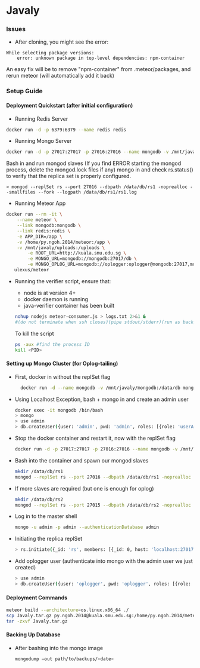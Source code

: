 # Javaly

### Issues
* After cloning, you might see the error: 
```
While selecting package versions:
    error: unknown package in top-level dependencies: npm-container
```
An easy fix will be to remove "npm-container" from .meteor/packages, and rerun meteor (will automatically add it back) 

### Setup Guide
#### Deployment Quickstart (after initial configuration)
* Running Redis Server
```bash
docker run -d -p 6379:6379 --name redis redis
```
* Running Mongo Server
```bash
docker run -d -p 27017:27017 -p 27016:27016 --name mongodb -v /mnt/javaly/mongodb:/data/db mongo --replSet rs
```
Bash in and run mongod slaves (If you find ERROR starting the mongod process, delete the mongod.lock files if any) 
mongo in and check rs.status() to verify that the replica set is properly configured.
```
> mongod --replSet rs --port 27016 --dbpath /data/db/rs1 -noprealloc --smallfiles --fork --logpath /data/db/rs1/rs1.log
```
* Running Meteor App
```bash
docker run --rm -it \
    --name meteor \
    --link mongodb:mongodb \
    --link redis:redis \
    -e APP_DIR=/app \
    -v /home/py.ngoh.2014/meteor:/app \
    -v /mnt/javaly/uploads:/uploads \
        -e ROOT_URL=http://kuala.smu.edu.sg \
        -e MONGO_URL=mongodb://mongodb:27017/db \
        -e MONGO_OPLOG_URL=mongodb://oplogger:oplogger@mongodb:27017,mongodb:27016/local?authSource=admin \
   ulexus/meteor
```
* Running the verifier script, ensure that:
    * node is at version 4+
    * docker daemon is running
    * java-verifier container has been built
    
    ```bash
    nohup nodejs meteor-consumer.js > logs.txt 2>&1 &
    #(do not terminate when ssh closes)(pipe stdout/stderr)(run as background process)
    ```
    To kill the script
    ```bash
    ps -aux #find the process ID
    kill <PID>
    ```
     

#### Setting up Mongo Cluster (for Oplog-tailing)
* First, docker in without the replSet flag
    ```bash  
      docker run -d --name mongodb -v /mnt/javaly/mongodb:/data/db mongo    
    ```
  
* Using Localhost Exception, bash + mongo in and create an admin user
    ```bash
    docker exec -it mongodb /bin/bash
    > mongo
    > use admin
    > db.createUser({user: 'admin', pwd: 'admin', roles: [{role: 'userAdminAnyDatabase', db: 'admin'}]})
    ```
  
* Stop the docker container and restart it, now with the replSet flag
    ```bash
    docker run -d -p 27017:27017 -p 27016:27016 --name mongodb -v /mnt/javaly/mongodb:/data/db mongo --replSet rs
    ```
  
* Bash into the container and spawn our mongod slaves
    ```bash
    mkdir /data/db/rs1 
    mongod --replSet rs --port 27016 --dbpath /data/db/rs1 -noprealloc --smallfiles --fork --logpath /data/db/rs1/rs1.log
    ```
* If more slaves are required (but one is enough for oplog)
    ```bash
    mkdir /data/db/rs2
    mongod --replSet rs --port 27015 --dbpath /data/db/rs2 -noprealloc --smallfiles --fork --logpath /data/db/rs2/rs2.log
    ```
  
* Log in to the master shell
    ```bash
    mongo -u admin -p admin --authenticationDatabase admin
    ```
  
* Initiating the replica replSet
    ```bash
    > rs.initiate({_id: 'rs', members: [{_id: 0, host: 'localhost:27017'}, {_id: 1, host: 'localhost:27016'}]})
    ```
  
* Add oplogger user (authenticate into mongo with the admin user we just created)
    ```bash
    > use admin
    > db.createUser({user: 'oplogger', pwd: 'oplogger', roles: [{role: 'read', db: 'local'}]})
    ```

#### Deployment Commands
    
```bash
meteor build --architecture=os.linux.x86_64 ./
scp Javaly.tar.gz py.ngoh.2014@kuala.smu.edu.sg:/home/py.ngoh.2014/meteor/
tar -zxvf Javaly.tar.gz
```
    
#### Backing Up Database
* After bashing into the mongo image
    ```bash
    mongodump —out path/to/backups/<date>
    ```

